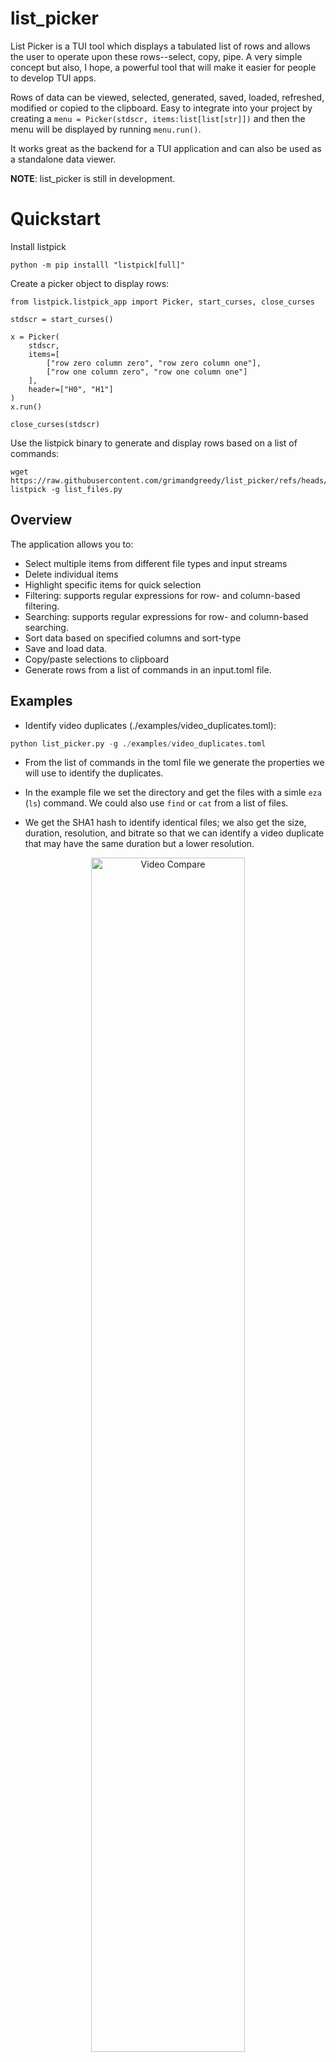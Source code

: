 # list_picker

List Picker is a TUI tool which displays a tabulated list of rows and allows the user to operate upon these rows--select, copy, pipe. A very simple concept but also, I hope, a powerful tool that will make it easier for people to develop TUI apps.

Rows of data can be viewed, selected, generated, saved, loaded, refreshed, modified or copied to the clipboard. Easy to integrate into your project by creating a `menu = Picker(stdscr, items:list[list[str]])` and then the menu will be displayed by running `menu.run()`.

It works great as the backend for a TUI application and can also be used as a standalone data viewer.

**NOTE**: list_picker is still in development.

# Quickstart

Install listpick

```
python -m pip installl "listpick[full]"
```

Create a picker object to display rows:

```
from listpick.listpick_app import Picker, start_curses, close_curses

stdscr = start_curses()

x = Picker(
    stdscr,
    items=[
        ["row zero column zero", "row zero column one"],
        ["row one column zero", "row one column one"]
    ],
    header=["H0", "H1"]
)
x.run()

close_curses(stdscr)

```
Use the listpick binary to generate and display rows based on a list of commands:

```
wget https://raw.githubusercontent.com/grimandgreedy/list_picker/refs/heads/master/examples/list_files.toml
listpick -g list_files.py
```

## Overview

The application allows you to:
- Select multiple items from different file types and input streams
- Delete individual items
- Highlight specific items for quick selection
- Filtering: supports regular expressions for row- and column-based filtering.
- Searching: supports regular expressions for row- and column-based searching.
- Sort data based on specified columns and sort-type
- Save and load data.
- Copy/paste selections to clipboard
- Generate rows from a list of commands in an input.toml file.

## Examples


- Identify video duplicates (./examples/video_duplicates.toml):
```python 
python list_picker.py -g ./examples/video_duplicates.toml
```
  - From the list of commands in the toml file we generate the properties we will use to identify the duplicates. 

  - In the example file we set the directory and get the files with a simle `eza` (`ls`) command. We could also use `find` or `cat` from a list of files.


  - We get the SHA1 hash to identify identical files; we also get the size, duration, resolution, and bitrate so that we can identify a video duplicate that may have the same duration but a lower resolution.

<div align="center"> <img src="assets/file_compare.png" alt="Video Compare" width="70%"> </div>


  - [Aria2TUI](https://github.com/grimandgreedy/Aria2TUI) is implemented using list_picker. This is a good example of how list_picker can be used for menus, data viewing, and active data retrieval.

<div align="center"> <img src="assets/aria2tui_screenshot.png" alt="Aria2TUI" width="70%"> </div>

  - [lpfman](https://github.com/grimandgreedy/lpfman) is a basic file manager created for the purposes of illustrating how easy TUI apps can be developed with the use of list_picker. In 20 minutes and <100 lines of code we made a very basic file manager.

<div align="center"> <img src="assets/lpfman.png" alt="lpfman" width="70%"> </div>



## Description

### Key Features:
1. **File Input Support:**
```python 
python list_picker.py -i ~/dn.pkl -t pkl
```
   - Text files (TSV, CSV)
   - JSON
   - XLSX
   - ODS (OpenDocument Spreadsheet)
   - Pickle

2. **Generate data based on an toml file with relevant commands to generate the rows.**
```python 
python list_picker.py -g ./examples/video_duplicates.toml
```

  - See ./examples/

3. **Highlighting:**
  - Highlight specific strings for display purposes.
  - E.g., when we search for a string we will highlight strings in the rows that match the search.

4. **Filtering and Sorting:**
  - Apply custom filters and sort criteria on the fly

5. **Modes:**
  - Default modes are supported so that a certain filter/search/sort can structure the data in a way that is easy to move between.


6. **Options:**
  - Along with returning the selected rows, the user can also return options.
  - Input field with readline support
  - Options select box

7. **Colour themes:**
  - Several colour themes are available

8. **Copy rows:**
  - 'y' to copy rows in various formats: CSV, TSV, python list
9. **Save data:**
  - Data can be saved so that it can be loaded with the -i flag.
  - This is very helpful if your data generation takes a long time.
10. **Customisable keybinds:**
   - The list_picker application takes a key dictionary so that certain functions can easily be changed to a preferred keybind.
   - Also allows the restriction of certain functions by not assigning a key.
11. **Dynamic or manual refresh of data**:
   - If a refresh_function is passed with auto_refresh=True then list_picker will automatically refresh the data.
    - If a refresh_function is passed then one can also manually refresh by pressing f5.
12. Notifications.
   - Supports notifications upon certain events
13. Visual options
   - Display/hide title. 
   - Display/hide footer with selection information
   - Display/hide columns
   - Display/hide highlights
   - Option to centre in cells, centre in terminal and centre rows vertically.

14. Change settings on the fly.
   - Press '~' to see list of display settings or press '`' to enter a command to change display settings.
   - Change visual options
       - Cycle through themes
       - Centre data in cells or centre rows vertically
       - Show/hide the footer
       - Show/hide a specific column.
       - Select a column
   - Toggle auto-refresh
   - Toggle highlights

15. Pipe the data from the selected rows in the focussed column to a bash command ('|')
   - By default when you press '|' it will fill the input field with `xargs -d '\n' -I {} `. You can remove this if you like (^U).
   - If you add `notify-send {}` to this it will display notifications containing the data from the current column 
   - Useful for:
       - Opening files with a specific application `xargs -d \n -I{} mpv {}` will open the files in mpv
       - Dumping data. `xargs -d \n -I{} echo {} > ~/stuff.txt`

## Overview

The application allows you to:
- Select multiple items from different file types and input streams
- Navigate between selected items with arrow keys
- Delete individual items
- Highlight specific items for quick selection
- Perform complex filtering operations
- Sort data based on specified columns
- Persistent save/load of selections
- Copy/paste selections to clipboard


## Support and Feedback

Feel free to request features. Please report any errors you encounter with appropriate context.
